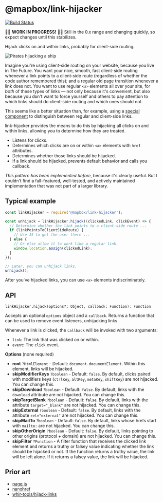 # @mapbox/link-hijacker

[![Build Status](https://travis-ci.org/mapbox/link-hijacker.svg?branch=master)](https://travis-ci.org/mapbox/link-hijacker)

🚧🚧 **WORK IN PROGRESS!** 🚧🚧  Still in the 0.x range and changing quickly, so expect changes until this stabilizes.

Hijack clicks on and within links, probably for client-side routing.

![Pirates hijacking a ship](https://upload.wikimedia.org/wikipedia/commons/thumb/8/84/Painting_of_a_pirate_ship_%28after_1852%29%2C_after_Ambroise_Louis_Garneray.jpg/640px-Painting_of_a_pirate_ship_%28after_1852%29%2C_after_Ambroise_Louis_Garneray.jpg)

Imagine you're using client-side routing on your website, because you live in The Future.
You want your nice, smooth, fast client-side routing whenever a link points to a client-side route (regardless of whether the code author remembered this); and a regular old page transition whenever a link does not.
You want to use regular `<a>` elements all over your site, for *both* of these types of links — not only because it's convenient, but also because you don't want to force yourself and others to pay attention to which links should do client-side routing and which ones should not.

This seems like a better situation than, for example, using a [special component](https://reacttraining.com/react-router/web/api/Link) to distinguish between regular and client-side links.

link-hijacker provides the means to do this by hijacking all clicks on and within links, allowing you to determine how they are treated.

- Listens for clicks.
- Determines which clicks are on or within `<a>` elements with `href` attributes.
- Determines whether those links should be hijacked.
- If a link should be hijacked, prevents default behavior and calls you callback.

*This pattern has been implemented before*, because it's clearly useful.
But I couldn't find a full-featured, well-tested, and actively maintained implementation that was not part of a larger library.

## Typical example

```js
const linkHijacker = require('@mapbox/link-hijacker');

const unhijack = linkHijacker.hijack((clickedLink, clickEvent) => {
  // Determine whether the link points to a client-side route ...
  if (linkPointsToClientSideRoute) {
    // Use JS to get the user there ...
  } else {
    // Or else allow it to work like a regular link.
    window.location.assign(clickedLink);
  }
});

// Later, you can unhijack links.
unhijack();
```

After you've hijacked links, you can use `<a>` elements indiscriminately.

## API

`linkHijacker.hijack(options?: Object, callback: Function): Function`

Accepts an optional `options` object and a `callback`.
Returns a function that can be used to remove event listeners, unhijacking links.

Whenever a link is clicked, the `callback` will be invoked with two arguments:

- `link`: The link that was clicked on or within.
- `event`: The `click` event.

**Options** (none required)

- **root** `?HtmlElement` - Default: `document.documentElement`.
  Within this element, links will be hijacked.
- **skipModifierKeys** `?boolean` - Default: `false`.
  By default, clicks paired with modifiers keys (`ctrlKey`, `altKey`, `metaKey`, `shiftKey`) are not hijacked. You can change this.
- **skipDownload** `?boolean` - Default: `false`.
  By default, links with the `download` attribute are not hijacked. You can change this.
- **skipTargetBlank** `?boolean` - Default: `false`.
  By default, links with the attribute `target="_blank"` are not hijacked. You can change this.
- **skipExternal** `?boolean` - Default: `false`.
  By default, links with the attribute `rel="external"` are not hijacked. You can change this.
- **skipMailTo** `?boolean` - Default: `false`.
  By default, links whose hrefs start with `mailto:` are not hijacked. You can change this.
- **skipOtherOrigin** `?boolean` - Default: `false`.
  By default, links pointing to other origins (protocol + domain) are not hijacked. You can change this.
- **skipFilter** `?Function` - A filter function that receives the clicked link element and returns a truthy or falsey value indicating whether the link should be hijacked or not.
  If the function returns a truthy value, the link will be left alone.
  If it returns a falsey value, the link will be hijacked.

## Prior art

- [page.js](https://github.com/visionmedia/page.js/blob/1034c8cbed600ea7da378a73716c885227c03270/index.js#L541-L601)
- [nanohref]( https://github.com/yoshuawuyts/nanohref/blob/4efcc2c0becd2822a31c912364997cf03c66ab8d/index.js)
- [whir-tools/hijack-links](https://github.com/whir-tools/hijack-links)
